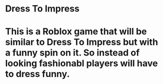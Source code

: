 # Dress To Impress
# This is a Roblox game that will be similar to Dress To Impress but with a funny spin on it. So instead of looking fashionabl players will have to dress funny.